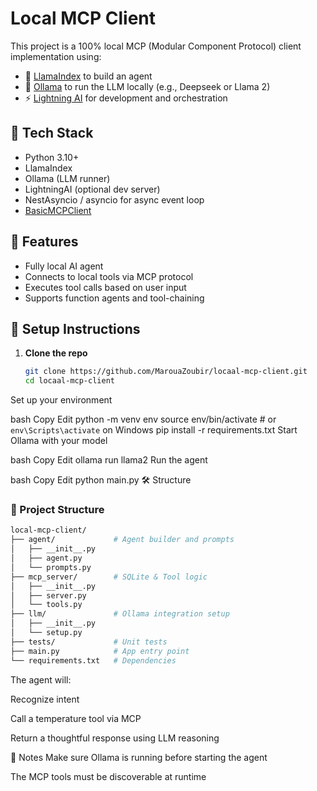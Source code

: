 # Local MCP Client

This project is a 100% local MCP (Modular Component Protocol) client implementation using:
- 🦙 [LlamaIndex](https://github.com/jerryjliu/llama_index) to build an agent
- 🧠 [Ollama](https://ollama.com/) to run the LLM locally (e.g., Deepseek or Llama 2)
- ⚡ [Lightning AI](https://lightning.ai/) for development and orchestration

## 🔧 Tech Stack

- Python 3.10+
- LlamaIndex
- Ollama (LLM runner)
- LightningAI (optional dev server)
- NestAsyncio / asyncio for async event loop
- [BasicMCPClient](https://github.com/jerryjliu/llama_index/tree/main/llama-index-integrations/tools/mcp)

## 🧠 Features

- Fully local AI agent
- Connects to local tools via MCP protocol
- Executes tool calls based on user input
- Supports function agents and tool-chaining

## 🚀 Setup Instructions

1. **Clone the repo**
   ```bash
   git clone https://github.com/MarouaZoubir/locaal-mcp-client.git
   cd locaal-mcp-client
Set up your environment

bash
Copy
Edit
python -m venv env
source env/bin/activate  # or `env\Scripts\activate` on Windows
pip install -r requirements.txt
Start Ollama with your model

bash
Copy
Edit
ollama run llama2
Run the agent

bash
Copy
Edit
python main.py
🛠 Structure

### 📁 Project Structure

```bash
local-mcp-client/
├── agent/             # Agent builder and prompts
│   ├── __init__.py
│   ├── agent.py
│   └── prompts.py
├── mcp_server/        # SQLite & Tool logic
│   ├── __init__.py
│   ├── server.py
│   └── tools.py
├── llm/               # Ollama integration setup
│   ├── __init__.py
│   └── setup.py
├── tests/             # Unit tests
├── main.py            # App entry point
└── requirements.txt   # Dependencies
```


The agent will:

Recognize intent

Call a temperature tool via MCP

Return a thoughtful response using LLM reasoning

📌 Notes
Make sure Ollama is running before starting the agent

The MCP tools must be discoverable at runtime
